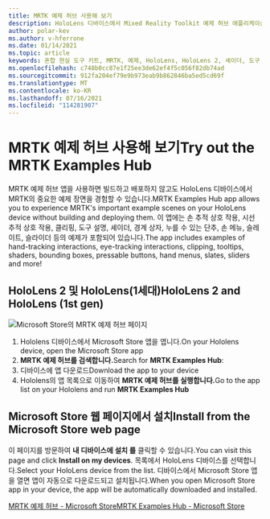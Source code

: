 ```yaml
---
title: MRTK 예제 허브 사용해 보기
description: HoloLens 디바이스에서 Mixed Reality Toolkit 예제 허브 애플리케이션을 로드하고 사용하는 방법을 알아봅니다.
author: polar-kev
ms.author: v-hferrone
ms.date: 01/14/2021
ms.topic: article
keywords: 혼합 현실 도구 키트, MRTK, 예제, HoloLens, HoloLens 2, 셰이더, 도구 설명, 손 조작, 클리핑, 경계 상자, 단추, 손 메뉴, 슬레이트, 슬라이더
ms.openlocfilehash: c748b0cc87e1f25ee3de62ef4f5c056f82db74ad
ms.sourcegitcommit: 912fa204ef79e9b973eab9b862846ba5ed5cd69f
ms.translationtype: MT
ms.contentlocale: ko-KR
ms.lasthandoff: 07/16/2021
ms.locfileid: "114281907"
---
```

# <a name="try-out-the-mrtk-examples-hub"></a><span data-ttu-id="b8945-104">MRTK 예제 허브 사용해 보기</span><span class="sxs-lookup"><span data-stu-id="b8945-104">Try out the MRTK Examples Hub</span></span>

<span data-ttu-id="b8945-105">MRTK 예제 허브 앱을 사용하면 빌드하고 배포하지 않고도 HoloLens 디바이스에서 MRTK의 중요한 예제 장면을 경험할 수 있습니다.</span><span class="sxs-lookup"><span data-stu-id="b8945-105">MRTK Examples Hub app allows you to experience MRTK's important example scenes on your HoloLens device without building and deploying them.</span></span> <span data-ttu-id="b8945-106">이 앱에는 손 추적 상호 작용, 시선 추적 상호 작용, 클리핑, 도구 설명, 셰이더, 경계 상자, 누를 수 있는 단추, 손 메뉴, 슬레이트, 슬라이더 등의 예제가 포함되어 있습니다.</span><span class="sxs-lookup"><span data-stu-id="b8945-106">The app includes examples of hand-tracking interactions, eye-tracking interactions, clipping, tooltips, shaders, bounding boxes, pressable buttons, hand menus, slates, sliders and more!</span></span>

## <a name="hololens-2-and-hololens-1st-gen"></a><span data-ttu-id="b8945-107">HoloLens 2 및 HoloLens(1세대)</span><span class="sxs-lookup"><span data-stu-id="b8945-107">HoloLens 2 and HoloLens (1st gen)</span></span>
![Microsoft Store의 MRTK 예제 허브 페이지](features/images/examples-hub/ExamplesHubStore.jpg)

1. <span data-ttu-id="b8945-109">Hololens 디바이스에서 Microsoft Store 앱을 엽니다.</span><span class="sxs-lookup"><span data-stu-id="b8945-109">On your Hololens device, open the Microsoft Store app</span></span>
2. <span data-ttu-id="b8945-110">**MRTK 예제 허브를 검색합니다.**</span><span class="sxs-lookup"><span data-stu-id="b8945-110">Search for **MRTK Examples Hub**:</span></span>
3. <span data-ttu-id="b8945-111">디바이스에 앱 다운로드</span><span class="sxs-lookup"><span data-stu-id="b8945-111">Download the app to your device</span></span>
4. <span data-ttu-id="b8945-112">Hololens의 앱 목록으로 이동하여 **MRTK 예제 허브를 실행합니다.**</span><span class="sxs-lookup"><span data-stu-id="b8945-112">Go to the app list on your Hololens and run **MRTK Examples Hub**</span></span>

## <a name="install-from-the-microsoft-store-web-page"></a><span data-ttu-id="b8945-113">Microsoft Store 웹 페이지에서 설치</span><span class="sxs-lookup"><span data-stu-id="b8945-113">Install from the Microsoft Store web page</span></span>

<span data-ttu-id="b8945-114">이 페이지를 방문하여 **내 디바이스에 설치 를** 클릭할 수 있습니다.</span><span class="sxs-lookup"><span data-stu-id="b8945-114">You can visit this page and click **Install on my devices**.</span></span> <span data-ttu-id="b8945-115">목록에서 HoloLens 디바이스를 선택합니다.</span><span class="sxs-lookup"><span data-stu-id="b8945-115">Select your HoloLens device from the list.</span></span> <span data-ttu-id="b8945-116">디바이스에서 Microsoft Store 앱을 열면 앱이 자동으로 다운로드되고 설치됩니다.</span><span class="sxs-lookup"><span data-stu-id="b8945-116">When you open Microsoft Store app in your device, the app will be automatically downloaded and installed.</span></span>

[<span data-ttu-id="b8945-117">MRTK 예제 허브 - Microsoft Store</span><span class="sxs-lookup"><span data-stu-id="b8945-117">MRTK Examples Hub - Microsoft Store</span></span>](https://www.microsoft.com/p/mrtk-examples-hub/9mv8c39l2sj4)

